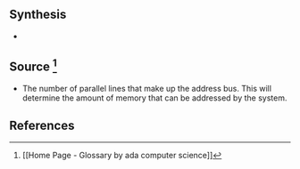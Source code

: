 ## Synthesis
- 
## Source [^1]
- The number of parallel lines that make up the address bus. This will determine the amount of memory that can be addressed by the system.
## References

[^1]: [[Home Page - Glossary by ada computer science]]